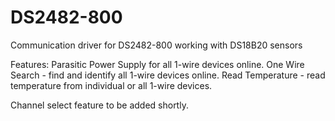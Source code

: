 # DS2482-800
 Communication driver for DS2482-800 working with DS18B20 sensors

Features:
 Parasitic Power Supply for all 1-wire devices online. 
 One Wire Search - find and identify all 1-wire devices online.
 Read Temperature - read temperature from individual or all 1-wire devices.

Channel select feature to be added shortly.
